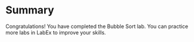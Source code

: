 # Summary

Congratulations! You have completed the Bubble Sort lab. You can practice more labs in LabEx to improve your skills.
